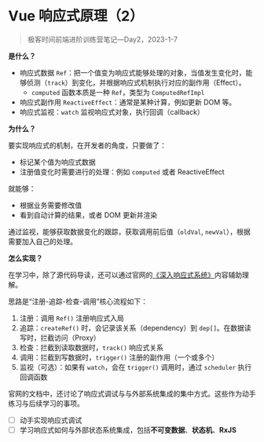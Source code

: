 # Vue 响应式原理（2）

> 极客时间前端进阶训练营笔记—Day2，2023-1-7

**是什么？**

- 响应式数据 `Ref`：把一个值变为响应式能够处理的对象，当值发生变化时，能够侦测（`track`）到变化，并根据响应式机制执行对应的副作用（Effect）。
  - `computed` 函数本质是一种 `Ref`，类型为 `ComputedRefImpl`
- 响应式副作用 `ReactiveEffect`：通常是某种计算，例如更新 DOM 等。
- 响应式监视：`watch` 监视响应式对象，执行回调（callback）

**为什么？**

要实现响应式的机制，在开发者的角度，只要做了：

- 标记某个值为响应式数据
- 注册值变化时需要进行的处理：例如 `computed` 或者 ReactiveEffect

就能够：

- 根据业务需要修改值
- 看到自动计算的结果，或者 DOM 更新并渲染

通过监视，能够获取数据变化的跟踪，获取调用前后值（`oldVal`, `newVal`），根据需要加入自己的处理。

**怎么实现？**

在学习中，除了源代码导读，还可以通过官网的[《深入响应式系统》][1]内容辅助理解。

思路是“注册-追踪-检查-调用”核心流程如下：

1. 注册：调用 `Ref()` 注册响应式入局
2. 追踪：`createRef()` 时，会记录该关系（dependency）到 `dep[]`。在数据读写时，拦截访问（Proxy）
3. 检查：拦截到读取数据时，`track()` 响应式关系
4. 调用：拦截到写数据时，`trigger()` 注册的副作用（一个或多个）
5. 监视（可选）：如果有 `watch`，会在 `trigger()` 调用时，通过 `scheduler` 执行回调函数

官网的文档中，还讨论了响应式调试与与外部系统集成的集中方式。这些作为动手练习与后续学习的事项。

- [ ] 动手实现响应式调试
- [ ] 学习响应式如何与外部状态系统集成，包括**不可变数据**、**状态机**、**RxJS**

[1]: https://cn.vuejs.org/guide/extras/reactivity-in-depth.html
